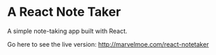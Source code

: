 # A React Note Taker
A simple note-taking app built with React. 

Go here to see the live version: http://marvelmoe.com/react-notetaker
